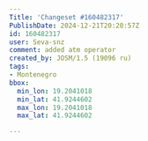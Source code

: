 ```yaml
---
Title: 'Changeset #160482317'
PublishDate: 2024-12-21T20:20:57Z
id: 160482317
user: Seva-snz
comment: added atm operator
created_by: JOSM/1.5 (19096 ru)
tags:
- Montenegro
bbox:
  min_lon: 19.2041018
  min_lat: 41.9244602
  max_lon: 19.2041018
  max_lat: 41.9244602

---
```

